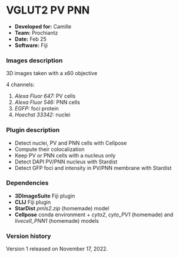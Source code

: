 # VGLUT2 PV PNN 

* **Developed for:** Camille
* **Team:** Prochiantz
* **Date:** Feb 25
* **Software:** Fiji



### Images description

3D images taken with a x60 objective

4 channels:
  1. *Alexa Fluor 647:* PV cells
  2. *Alexa Fluor 546:* PNN cells
  3. *EGFP:* foci protein 
  4. *Hoechst 33342:* nuclei

### Plugin description

* Detect nuclei, PV and PNN cells with Cellpose
* Compute their colocalization
* Keep PV or PNN cells with a nucleus only
* Detect DAPI  PV/PNN nucleus with Stardist
* Detect GFP foci and intensity in PV/PNN membrane with Stardist
### Dependencies

* **3DImageSuite** Fiji plugin
* **CLIJ** Fiji plugin
* **StarDist** *pmls2.zip* (homemade) model
* **Cellpose** conda environment + *cyto2*, *cyto_PV1* (homemade) and *livecell_PNN1* (homemade) models

### Version history

Version 1 released on November 17, 2022.

